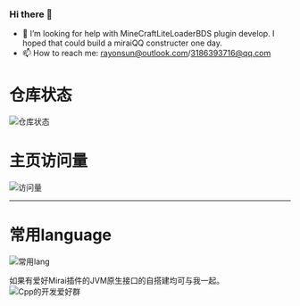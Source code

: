 ### Hi there 👋

<!--
**arctic603/arctic603** is a ✨ _special_ ✨ repository because its `README.md` (this file) appears on your GitHub profile.

Here are some ideas to get you started:

-->

- 🤔 I’m looking for help with MineCraftLiteLoaderBDS plugin develop. I hoped that could build a miraiQQ constructer one day.
- 📫 How to reach me: rayonsun@outlook.com/3186393716@qq.com

# 仓库状态
![仓库状态](https://github-readme-stats.vercel.app/api?username=arctic603&show_icons=true&theme=tokyonight)

# 主页访问量
![访问量](https://profile-counter.glitch.me/arctic603/count.svg)
***
# 常用language
![常用lang](https://github-readme-stats.vercel.app/api/top-langs/?username=arctic603&layout=compact&theme=tokyonight)

如果有爱好Mirai插件的JVM原生接口的自搭建均可与我一起。
![Cpp的开发爱好群](https://jq.qq.com/?_wv=1027&k=deu5x2as)
